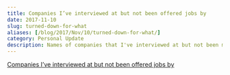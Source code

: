 ```yaml
---
title: Companies I’ve interviewed at but not been offered jobs by
date: 2017-11-10
slug: turned-down-for-what
aliases: [/blog/2017/Nov/10/turned-down-for-what/]
category: Personal Update
description: Names of companies that I've interviewed at but not been made offers by.
---
```


<a class="twitter-moment" href="https://twitter.com/i/moments/838081457788694528?ref_src=twsrc%5Etfw">Companies I’ve interviewed at but not been offered jobs by</a> <script async src="https://platform.twitter.com/widgets.js" charset="utf-8"></script>
